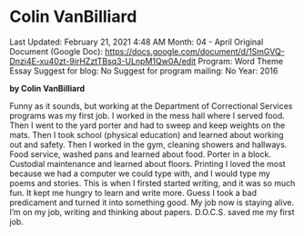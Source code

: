 # Colin VanBilliard

Last Updated: February 21, 2021 4:48 AM
Month: 04 - April
Original Document (Google Doc): https://docs.google.com/document/d/1SmGVQ-Dnzi4E-xu40zt-9irHZztTBsq3-ULnpM1Qw0A/edit
Program: Word Theme Essay
Suggest for blog: No
Suggest for program mailing: No
Year: 2016

**by Colin VanBilliard**

Funny as it sounds, but working at the Department of Correctional Services programs was my first job. I worked in the mess hall where I served food. Then I went to the yard porter and had to sweep and keep weights on the mats. Then I took school (physical education) and learned about working out and safety. Then I worked in the gym, cleaning showers and hallways. Food service, washed pans and learned about food. Porter in a block. Custodial maintenance and learned about floors. Printing I loved the most because we had a computer we could type with, and I would type my poems and stories. This is when I firsted started writing, and it was so much fun. It kept me hungry to learn and write more. Guess I took a bad predicament and turned it into something good. My job now is staying alive. I’m on my job, writing and thinking about papers. D.O.C.S. saved me my first job.